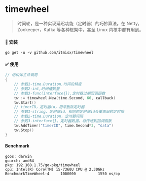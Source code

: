 # timewheel

> 时间轮，是一种实现延迟功能（定时器）的巧妙算法，在 Netty，Zookeeper，Kafka 等各种框架中，甚至 Linux 内核中都有用到。

#### 🎉 安装

`go get -u -v github.com/itmisx/timewheel`

#### ✅ 使用

```go
// 结构体方法调用
{
	// 参数1-time.Duration,时间轮精度
	// 参数2-int,时间槽数量
	// 参数3-func(interface{}),定时器过期回调函数
	tw := timewheel.New(time.Second, 60, callback)
	tw.Start()
	// timerID，定时器id，用来删除定时器
	// 参数1-string，定时器id，相同的定时器id会覆盖旧的定时器
	// 参数2-time.Duration，定时器间隔
	// 参数3-interface{}，定时器数据，将传递到回调函数
	tw.AddTimer("timerID", time.Second*3, "data")
	tw.Stop()
}
```

#### Benchmark

```
goos: darwin
goarch: amd64
pkg: 192.168.1.75/go-pkg/timewheel
cpu: Intel(R) Core(TM) i5-7360U CPU @ 2.30GHz
BenchmarkTimeWheel-4   	 1000000	      1550 ns/op
```
